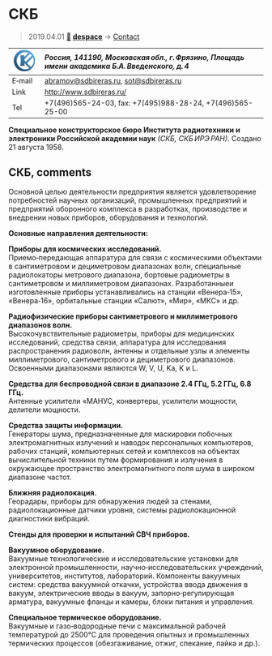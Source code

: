 # СКБ
> 2019.04.01 **[🚀](../index/index.md) [despace](index.md)** → [Contact](contact.md)

|[![](f/contact/s/sdbireras_logo1_thumb.jpg)](f/contact/s/sdbireras_logo1.png)|*Россия, 141190, Московская обл., г. Фрязино, Площадь имени академика Б.А. Введенского, д. 4*|
|:--|:--|
|E‑mail| <abramov@sdbireras.ru>, <sot@sdbireras.ru> |
|Link| <http://www.sdbireras.ru/> |
|Tel| +7(496)565-24-03, fax: +7(495)988-28-24, +7(496)565-25-00 |

**Специальное конструкторское бюро Института радиотехники и электроники Российской академии наук** *(СКБ, СКБ ИРЭ РАН)*. Создано 21 августа 1958.


<p style="page-break-after:always"> </p>

## СКБ, comments

Основной целью деятельности предприятия является удовлетворение потребностей научных организаций, промышленных предприятий и предприятий оборонного комплекса в разработках, производстве и внедрении новых приборов, оборудования и технологий.

**Основные направления деятельности:**

**Приборы для космических исследований.**  
Приемо‑передающая аппаратура для связи с космическими объектами в сантиметровом и дециметровом диапазонах волн, специальные радиолокаторы метрового диапазона, бортовые радиометры в сантиметровом и миллиметровом диапазонах. Разработанныеи изготовленные приборы устанавливались на станции «Венера‑15», «Венера‑16», орбитальные станции «Салют», «Мир», «МКС» и др.

**Радиофизические приборы сантиметрового и миллиметрового диапазонов волн.**  
Высокочувствительные радиометры, приборы для медицинских исследований, средства связи, аппаратура для исследования распространения радиоволн, антенны и отдельные узлы и элементы миллиметрового, сантиметрового и дециметрового диапазонов. Освоенными диапазонами являются W, V, U, Ka, K и L.

**Средства для беспроводной связи в диапазоне 2.4 ГГц, 5.2 ГГц, 6.8 ГГц.**  
Антенные усилители «МАНУС, конвертеры, усилители мощности, делители мощности.

**Средства защиты информации.**  
Генераторы шума, предназначенные для маскировки побочных электромагнитных излучений и наводок персональных компьютеров, рабочих станций, компьютерных сетей и комплексов на объектах вычислительной техники путем формирования и излучения в окружающее пространство электромагнитного поля шума в широком диапазоне частот.

**Ближняя радиолокация.**  
Георадары, приборы для обнаружения людей за стенами, радиолокационные датчики уровня, системы радиолокационной диагностики вибраций.

**Стенды для проверки и испытаний СВЧ приборов.**

**Вакуумное оборудование.**  
Вакуумные технологические и исследовательские установки для электронной промышленности, научно‑исследовательских учреждений, университетов, институтов, лабораторий. Компоненты вакуумных систем: средства вакуумной откачки, устройства ввода движения в вакуум, электрические вводы в вакуум, запорно‑регулирующая арматура, вакуумные фланцы и камеры, блоки питания и управления.

**Специальное термическое оборудование.**  
Вакуумные и газо‑водородные печи с максимальной рабочей температурой до 2500°С для проведения опытных и промышленных термических процессов (обезгаживание, отжиг, спекание, пайка и др.).
